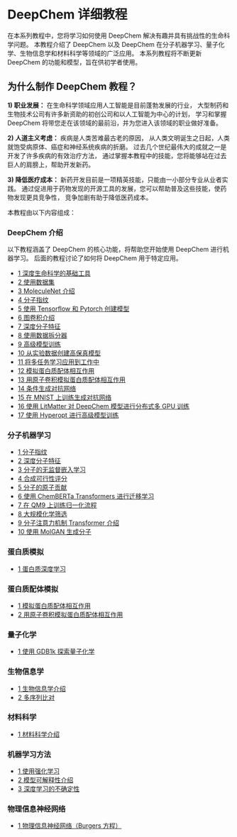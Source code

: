 # DeepChem 详细教程

在本系列教程中，您将学习如何使用 DeepChem 解决有趣并具有挑战性的生命科学问题。
本教程介绍了 DeepChem 以及 DeepChem 在分子机器学习、量子化学、生物信息学和材料科学等领域的广泛应用。
本系列教程将不断更新 DeepChem 的功能和模型，旨在供初学者使用。

## 为什么制作 DeepChem 教程？

**1) 职业发展：** 在生命科学领域应用人工智能是目前蓬勃发展的行业，
大型制药和生物技术公司有许多新资助的初创公司和以人工智能为中心的计划，
学习和掌握 DeepChem 将带您走在该领域的最前沿，并为您进入该领域的职业做好准备。

**2) 人道主义考虑：** 疾病是人类苦难最古老的原因，
从人类文明诞生之日起，人类就饱受病原体、癌症和神经系统疾病的折磨。
过去几个世纪最伟大的成就之一是开发了许多疾病的有效治疗方法，
通过掌握本教程中的技能，您将能够站在过去巨人的肩膀上，帮助开发新药。

**3) 降低医疗成本：** 新药开发目前是一项精英技能，只能由一小部分专业从业者实践。
通过促进用于药物发现的开源工具的发展，您可以帮助普及这些技能，使药物发现更具竞争性，
竞争加剧有助于降低医药成本。

本教程由以下内容组成：

### DeepChem 介绍
以下教程涵盖了 DeepChem 的核心功能，将帮助您开始使用 DeepChem 进行机器学习。
后面的教程讨论了如何将 DeepChem 用于特定应用。

* [1 深度生命科学的基础工具](The_Basic_Tools_of_the_Deep_Life_Sciences.ipynb)
* [2 使用数据集](Working_With_Datasets.ipynb)
* [3 MoleculeNet 介绍](An_Introduction_To_MoleculeNet.ipynb)
* [4 分子指纹](Molecular_Fingerprints.ipynb)
* [5 使用 Tensorflow 和 Pytorch 创建模型](Creating_Models_with_TensorFlow_and_PyTorch.ipynb)
* [6 图卷积介绍](Introduction_to_Graph_Convolutions.ipynb)
* [7 深度分子特征](Going_Deeper_on_Molecular_Featurizations.ipynb)
* [8 使用数据拆分器](Working_With_Splitters.ipynb)
* [9 高级模型训练](Advanced_Model_Training.ipynb)
* [10 从实验数据创建高保真模型](Creating_a_high_fidelity_model_from_experimental_data.ipynb)
* [11 将多任务学习应用到工作中](Putting_Multitask_Learning_to_Work.ipynb)
* [12 模拟蛋白质配体相互作用](Modeling_Protein_Ligand_Interactions.ipynb)
* [13 用原子卷积模拟蛋白质配体相互作用](Modeling_Protein_Ligand_Interactions_With_Atomic_Convolutions.ipynb)
* [14 条件生成对抗网络](Conditional_Generative_Adversarial_Networks.ipynb)
* [15 在 MNIST 上训练生成对抗网络](Training_a_Generative_Adversarial_Network_on_MNIST.ipynb)
* [16 使用 LitMatter 对 DeepChem 模型进行分布式多 GPU 训练](https://github.com/ncfrey/litmatter/blob/main/LitDeepChem.ipynb)
* [17 使用 Hyperopt 进行高级模型训练](Advanced_model_training_using_hyperopt.ipynb)

### 分子机器学习
* [1 分子指纹](Molecular_Fingerprints.ipynb)
* [2 深度分子特征](Going_Deeper_on_Molecular_Featurizations.ipynb)
* [3 分子的无监督嵌入学习](Learning_Unsupervised_Embeddings_for_Molecules.ipynb)
* [4 合成可行性评分](Synthetic_Feasibility_Scoring.ipynb)
* [5 分子的原子贡献](Atomic_Contributions_for_Molecules.ipynb)
* [6 使用 ChemBERTa Transformers 进行迁移学习](Transfer_Learning_With_ChemBERTa_Transformers.ipynb)
* [7 在 QM9 上训练归一化流程](Training_a_Normalizing_Flow_on_QM9.ipynb)
* [8 大规模化学筛选](Large_Scale_Chemical_Screens.ipynb)
* [9 分子注意力机制 Transformer 介绍](Introduction_to_Molecular_Attention_Transformer.ipynb)
* [10 使用 MolGAN 生成分子](Generating_molecules_with_MolGAN.ipynb)

### 蛋白质模拟
* [1 蛋白质深度学习](Protein_Deep_Learning.ipynb)

### 蛋白质配体模拟
* [1 模拟蛋白质配体相互作用](Modeling_Protein_Ligand_Interactions.ipynb)
* [2 用原子卷积模拟蛋白质配体相互作用](Modeling_Protein_Ligand_Interactions_With_Atomic_Convolutions.ipynb)

### 量子化学
* [1 使用 GDB1k 探索量子化学](Exploring_Quantum_Chemistry_with_GDB1k.ipynb)

### 生物信息学
* [1 生物信息学介绍](Introduction_to_Bioinformatics.ipynb)
* [2 多序列比对](Multisequence_Alignments.ipynb) 

### 材料科学
* [1 材料科学介绍](Introduction_To_Material_Science.ipynb)

### 机器学习方法 
* [1 使用强化学习](Using_Reinforcement_Learning_to_Play_Pong.ipynb)
* [2 模型可解释性介绍](Introduction_to_Model_Interpretability.ipynb)
* [3 深度学习的不确定性](Uncertainty_In_Deep_Learning.ipynb)

### 物理信息神经网络
* [1 物理信息神经网络（Burgers 方程）](Physics_Informed_Neural_Networks.ipynb) 

